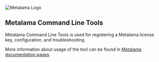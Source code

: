 ![Metalama Logo](https://raw.githubusercontent.com/postsharp/Metalama/master/images/metalama-by-postsharp.svg)

## Metalama Command Line Tools

Metalama Command Line Tools is used for registering a Metalama license key, configuration, and troubleshooting.

More information about usage of the tool can be found in [Metalama documentation pages](https://doc.metalama.net).